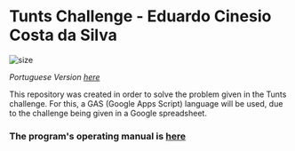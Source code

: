 # Tunts  Challenge - Eduardo Cinesio Costa da Silva  
   
  ![size](https://img.shields.io/github/repo-size/eduardocinesio/TuntsEduardoC)
  
 *Portuguese Version [here](https://github.com/eduardocinesio/TuntsEduardoC/blob/103a618ea2d8809531e2984d182d91f6d8e9d0bd/README-pt.md)*
 
 This repository was created in order to solve the problem given in the Tunts challenge.
For this, a GAS (Google Apps Script) language will be used, due to the challenge being given in a Google spreadsheet.

### The program's operating manual is [here](https://github.com/eduardocinesio/TuntsEduardoC/blob/master/Challenge%20code/Manual.md)

